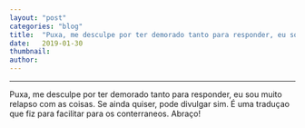 ```yaml
---
layout:	"post"
categories:	"blog"
title:	"Puxa, me desculpe por ter demorado tanto para responder, eu sou muito relapso com as coisas."
date:	2019-01-30
thumbnail:	
author:	
---
```


* * *

Puxa, me desculpe por ter demorado tanto para responder, eu sou muito relapso
com as coisas. Se ainda quiser, pode divulgar sim. É uma traduçao que fiz para
facilitar para os conterraneos. Abraço!

